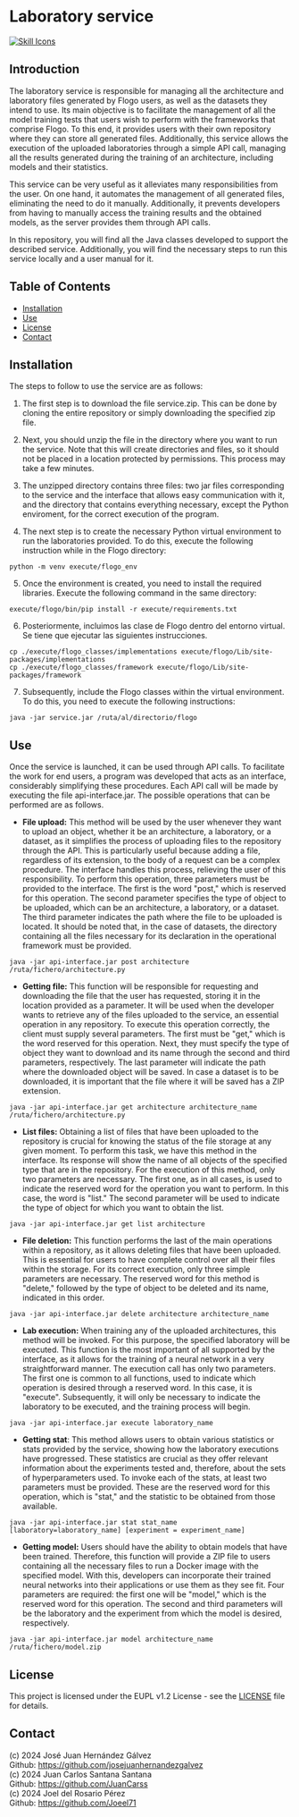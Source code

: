 # Laboratory service

[![Skill Icons](https://skillicons.dev/icons?i=java&perline=10)](https://skillicons.dev)

## Introduction

The laboratory service is responsible for managing all the architecture and laboratory files generated by Flogo users, as well as the datasets they intend to use. Its main objective is to facilitate the management of all the model training tests that users wish to perform with the frameworks that comprise Flogo. To this end, it provides users with their own repository where they can store all generated files. Additionally, this service allows the execution of the uploaded laboratories through a simple API call, managing all the results generated during the training of an architecture, including models and their statistics.

This service can be very useful as it alleviates many responsibilities from the user. On one hand, it automates the management of all generated files, eliminating the need to do it manually. Additionally, it prevents developers from having to manually access the training results and the obtained models, as the server provides them through API calls.

In this repository, you will find all the Java classes developed to support the described service. Additionally, you will find the necessary steps to run this service locally and a user manual for it.

## Table of Contents

- [Installation](#Installation)
- [Use](#use)
- [License](#license)
- [Contact](#contact)

## Installation

The steps to follow to use the service are as follows:

1. The first step is to download the file service.zip. This can be done by cloning the entire repository or simply downloading the specified zip file.

2. Next, you should unzip the file in the directory where you want to run the service. Note that this will create directories and files, so it should not be placed in a location protected by permissions. This process may take a few minutes.

3. The unzipped directory contains three files: two jar files corresponding to the service and the interface that allows easy communication with it, and the directory that contains everything necessary, except the Python enviroment, for the correct execution of the program.

4. The next step is to create the necessary Python virtual environment to run the laboratories provided. To do this, execute the following instruction while in the Flogo directory:
```
python -m venv execute/flogo_env
```
5. Once the environment is created, you need to install the required libraries. Execute the following command in the same directory:
```
execute/flogo/bin/pip install -r execute/requirements.txt
```
6. Posteriormente, incluimos las clase de Flogo dentro del entorno virtual. Se tiene que ejecutar las siguientes instrucciones.
```
cp ./execute/flogo_classes/implementations execute/flogo/Lib/site-packages/implementations
cp ./execute/flogo_classes/framework execute/flogo/Lib/site-packages/framework
```
7. Subsequently, include the Flogo classes within the virtual environment. To do this, you need to execute the following instructions:
``` 
java -jar service.jar /ruta/al/directorio/flogo
``` 

## Use

Once the service is launched, it can be used through API calls. To facilitate the work for end users, a program was developed that acts as an interface, considerably simplifying these procedures. Each API call will be made by executing the file api-interface.jar. The possible operations that can be performed are as follows.

- **File upload:** This method will be used by the user whenever they want to upload an object, whether it be an architecture, a laboratory, or a dataset, as it simplifies the process of uploading files to the repository through the API. This is particularly useful because adding a file, regardless of its extension, to the body of a request can be a complex procedure. The interface handles this process, relieving the user of this responsibility. To perform this operation, three parameters must be provided to the interface. The first is the word "post," which is reserved for this operation. The second parameter specifies the type of object to be uploaded, which can be an architecture, a laboratory, or a dataset. The third parameter indicates the path where the file to be uploaded is located. It should be noted that, in the case of datasets, the directory containing all the files necessary for its declaration in the operational framework must be provided.
```
java -jar api-interface.jar post architecture /ruta/fichero/architecture.py
```
- **Getting file:** This function will be responsible for requesting and downloading the file that the user has requested, storing it in the location provided as a parameter. It will be used when the developer wants to retrieve any of the files uploaded to the service, an essential operation in any repository. To execute this operation correctly, the client must supply several parameters. The first must be "get," which is the word reserved for this operation. Next, they must specify the type of object they want to download and its name through the second and third parameters, respectively. The last parameter will indicate the path where the downloaded object will be saved. In case a dataset is to be downloaded, it is important that the file where it will be saved has a ZIP extension.
```
java -jar api-interface.jar get architecture architecture_name /ruta/fichero/architecture.py
```
- **List files:** Obtaining a list of files that have been uploaded to the repository is crucial for knowing the status of the file storage at any given moment. To perform this task, we have this method in the interface. Its response will show the name of all objects of the specified type that are in the repository. For the execution of this method, only two parameters are necessary. The first one, as in all cases, is used to indicate the reserved word for the operation you want to perform. In this case, the word is "list." The second parameter will be used to indicate the type of object for which you want to obtain the list.
```
java -jar api-interface.jar get list architecture
```
- **File deletion:** This function performs the last of the main operations within a repository, as it allows deleting files that have been uploaded. This is essential for users to have complete control over all their files within the storage. For its correct execution, only three simple parameters are necessary. The reserved word for this method is "delete," followed by the type of object to be deleted and its name, indicated in this order.
```
java -jar api-interface.jar delete architecture architecture_name
```
- **Lab execution:** When training any of the uploaded architectures, this method will be invoked. For this purpose, the specified laboratory will be executed. This function is the most important of all supported by the interface, as it allows for the training of a neural network in a very straightforward manner. The execution call has only two parameters. The first one is common to all functions, used to indicate which operation is desired through a reserved word. In this case, it is "execute". Subsequently, it will only be necessary to indicate the laboratory to be executed, and the training process will begin.
```
java -jar api-interface.jar execute laboratory_name
```
- **Getting stat**: This method allows users to obtain various statistics or stats provided by the service, showing how the laboratory executions have progressed. These statistics are crucial as they offer relevant information about the experiments tested and, therefore, about the sets of hyperparameters used. To invoke each of the stats, at least two parameters must be provided. These are the reserved word for this operation, which is "stat," and the statistic to be obtained from those available.
```
java -jar api-interface.jar stat stat_name [laboratory=laboratory_name] [experiment = experiment_name]
```
- **Getting model:** Users should have the ability to obtain models that have been trained. Therefore, this function will provide a ZIP file to users containing all the necessary files to run a Docker image with the specified model. With this, developers can incorporate their trained neural networks into their applications or use them as they see fit. Four parameters are required: the first one will be "model," which is the reserved word for this operation. The second and third parameters will be the laboratory and the experiment from which the model is desired, respectively.
```
java -jar api-interface.jar model architecture_name /ruta/fichero/model.zip
```

## License 

This project is licensed under the EUPL v1.2 License - see the [LICENSE](LICENSE.txt) file for details.

## Contact

(c) 2024 José Juan Hernández Gálvez
<br>Github: https://github.com/josejuanhernandezgalvez<br>
(c) 2024 Juan Carlos Santana Santana
<br>Github: https://github.com/JuanCarss<br>
(c) 2024 Joel del Rosario Pérez
<br>Github: https://github.com/Joeel71<br>